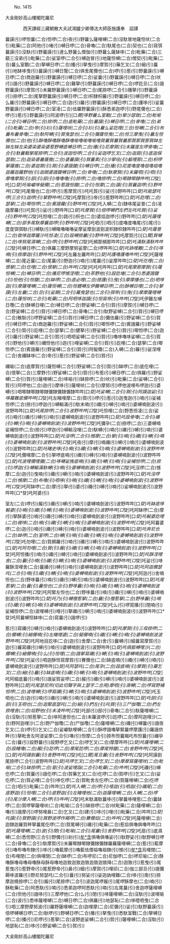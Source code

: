 ﻿　　No. 1415

大金剛妙高山樓閣陀羅尼

　　　　西天譯經三藏朝散大夫試鴻臚少卿傳法大師臣施護奉　詔譯


曩謨(引)啰怛曩(二合)怛啰(二合)夜(引)野曩么薩哩嚩(二合)沒馱冒地薩怛吠(二合引)毗藥(二合)阿他(引)堵(引)嚩日啰(二合)骨嚕(二合)馱尾也(二合)契也(二合)寫弭曩謨(引)沒馱(引)野曩謨(引)達么野曩么僧伽(引)野曩么薩缽哆(二合)毗藥(二合)三藐三沒弟(引)毗藥(二合)娑室啰(二合引)嚩迦冒(引)地薩怛嚩(二合)僧契(引)毗藥(二合)曩么室戰(二合)拏嚩日啰(二合)播(引)拏曳(引)摩賀(引)藥乞叉(二合)細(引)曩(引)地缽哆曳(引)曩謨(引)嚩日覽(二合)俱舍尾儞也(二合)啰(引)惹(引)野曩謨(引)嚩日啰(二合)商迦羅(引)野曩謨(引)嚩日啰(二合)娑曩(引)野曩謨(引)嚩日啰(二合)吠(引)誐(引)野曩謨(引)嚩日啰(二合)難拏(引)野曩謨(引)嚩日啰(二合)啰訖旦(二合)誐野曩謨(引)摩賀(引)未羅野曩謨(引)嚩日啰(二合)尾捺啰(二合引)播拏(引)野曩謨(引)捺啰(二合)尾拏野曩謨(引)嚩日啰(二合)枳隸枳羅(引)野曩謨(引)嚩日啰(二合)么羅(引)野曩謨(引)嚩日啰(二合)迦(引)羅(引)野曩謨(引)嚩日啰(二合)護哆(引)娑曩野曩謨(引)嚩日啰(二合)室凌(二合)佉羅野曩謨(引)酥悉弟迦啰(引)野尾儞也(二合)啰(引)惹(引)野曩謨(引)阿波啰(引)[口*爾]哆野曩么室戰(二合)拏沙瑟致(二合)毗喻(二合引)嚩日啰(二合)捺啰(二合)底毗藥(二合)曩謨(引)嚩日啰(二合)骨嚕(二合)弟(引)毗藥(二合)帝(引)衫(引)薩哩吠(二合引)衫(引)曩么娑訖哩(三合)怛嚩(二合引)布曩布曩骨嚕(二合)馱阿嚩(引)賀曳瑟也(二合引)彌薩怛曳(二合)怛三摩曳(引)曩左怛儞也(二合)他(引)酥嚕酥嚕酥嚕酥嚕喻嚕喻嚕喻嚕賀曩賀曩賀曩那賀那賀那賀缽左缽左缽左染婆染婆染婆惹野嚩底嚩日啰(二合)播(引)尼摩賀(引)末羅度左啰骨嚕(二合引)馱曩戰拏尾捺啰(二合引)波迦怛啰(二合引)娑迦啰乞叉(二合)迦扇(引)底迦保瑟致(二合)迦染婆曩薩擔(二合)婆曩謨(引)賀曩素(引)沙拏佉(引)軀哩那(二合)枳啰拏薩擔(二合)婆迦賀(引)賀(引)婆誐鑁(引)嚩日啰(二合)播(引)尼度嚕度嚕祖嚕祖嚕迦羅迦羅野他(引)迦朗婆誐鑁嚩日啰(二合)骨嚕(二合)馱摩賀(引)末羅呬(引)呬(引)摩嚕摩賀(引)部(引)部(引)嚕嚕嚕(引)捺啰(二合)嚕捺啰(二合)唧隸唧隸吽吽[口*癹]吒[口*癹]吒喻巘哆儗儞(二合)惹誐怛鑁(二合引)怛摩(二合)謨(引)賀曩迦啰(引)野吽吽[口*癹]吒尾儞也(二合)啰(引)惹摩賀(引)吒吒賀(引)娑(引)野吽吽[口*癹]吒能瑟吒啰(三合引)迦啰(引)拏野吽吽[口*癹]吒摩賀(引)帝(引)惹野吽吽[口*癹]吒訖哩(二合)瑟拏(二合)唧怛啰(二合)賓誐羅(引)野吽吽[口*癹]吒入嚩(二合)隸哆尾娑普(二合)凌誐摩羅(引)吒賀(引)娑(引)野吽吽[口*癹]吒摩賀(引)倍啰嚩捫左捫左吒吒賀(引)娑(引)野吽吽[口*癹]吒怛哩(二合)路(引)枳也(二合)婆焰迦啰(引)野吽吽[口*癹]吒薩哩嚩(二合)部多尾馱摩曩迦啰(引)野吽吽[口*癹]吒呬(引)呬(引)度嚕度嚕尾(引)尾(引)度度弭弭馱(引)嚩馱(引)嚩睹嚕睹嚕娑摩娑摩劍波劍波枳隸枳隸吽吽[口*癹]吒薩普(二合)致哆迦摩羅沙吒怛凌(三合)設嚩捺曩(引)野吽吽[口*癹]吒摩賀(引)[口*爾]賀嚩(二合)哆努尾濕嚩(二合)啰(引)野吽吽[口*癹]吒頻那頻那吽吽[口*癹]吒滿馱滿馱吽吽[口*癹]吒嚩日啰(二合)俱羅三摩野摩努娑摩(二合)啰吽吽[口*癹]吒訥哩難(二合引)哆喃(引)捺摩迦(引)野吽吽[口*癹]吒左羅左羅吽吽[口*癹]吒護嚕護嚕吽吽[口*癹]吒薩哩嚩(二合)尾近曩(二合)尾曩(引)野迦(引)喃(引)尾曩(引)娑摩吽吽[口*癹]吒仡哩(二合)恨拏(二合)仡哩(二合)恨拏(二合)吽吽[口*癹]吒吒吒吽吽[口*癹]吒尾摩那摩賀(引)薩怛嚩(二合)嚩日啰(二合)播尼啰憾涅哩(二合)茶野他(引)設訖堵(二合引)悉婆誐鑁(引)怛他(引)怛鑁(二合)缽啰(二合)底必哩(二合)搓護(引)曳(引)摩摩播也(二合)呬哆迦(引)摩薩哩嚩(二合)薩怛嚩(二合)怛體嚩左伊難嚩日啰(二合)酥嚩日哩(二合引)拏謨(引)左曩(二合)旦(引)娑頗(二合引)羅曳瑟也(二合引)弭帝(引)曳(引)摩摩薩哩嚩(二合)薩怛吠(二合引)毗藥(二合)阿呬哆迦謨(引)怛寫帝(引)吽吽[口*癹]吒伊難左嚩日囕(二合)酥嚩日哩(二合)嚩日啰(二合)野娑嚩(二合引)賀(引)摩賀(引)嚩日啰(二合)野娑嚩(二合引)賀(引)嚩日啰(二合)骨嚕(二合引)馱野娑嚩(二合引)賀(引)嚩日啰(二合)散馱(引)啰野娑嚩(二合引)賀(引)嚩日啰(二合)彌佉羅(引)野娑嚩(二合引)賀(引)嚩日啰(二合)商迦羅(引)野娑嚩(二合引)賀(引)唧怛啰(二合)賓誐羅(引)野娑嚩(二合引)賀(引)訖哩(二合)瑟拏(二合)健拏(引)野娑嚩(二合引)賀(引)唧怛啰(二合)迦(引)羅(引)野娑嚩(二合引)賀(引)呬呬娑嚩(二合引)賀(引)嚕哆嚕哆娑嚩(二合引)賀(引)野他(引)嚩(引)禰怛他(引)迦(引)哩娑嚩(二合引)賀(引)訖哩(二合)瑟拏(二合)唧怛啰(二合)賓誐羅(引)野娑嚩(二合引)賀(引)阿儗儞(二合)入嚩(二合)羅(引)娑涅哩(二合)舍禰缽哆(二合)帝(引)惹(引)野娑嚩(二合引)賀(引)

禰喻(二合)底摩賀(引)薩怛嚩(二合引)野娑嚩(二合引)賀(引)缽啰(二合)底仡哩(二合)恨拏(二合)三摩野(引)野娑嚩(二合引)賀(引)布惹(引)嚩日啰(二合)俱羅(引)野娑嚩(二合引)賀(引)薩哩嚩(二合)哆喻(引)缽捺啰(二合)吠(引)毗藥(二合)娑嚩(二合引)賀(引)阿啰他(二合)迦(引)摩哆(引)薩哩吠(二合引)摩努(引)啰他波哩布啰迦(引)婆嚩(引)呬唧隸唧隸唧隸彌隸彌隸彌隸吽吽[口*癹]吒娑嚩(二合引)賀(引)阿謨迦娑(引)哆羅難底儞吽吽[口*癹]吒左睹哩摩(二合)賀(引)啰(引)惹(引)迦曳迦(引)喃(引)娑補怛啰(二合)捺(引)啰迦(引)嚩輸滿(引)馱末喃(引)禰(引)嚩(引)喃(引)婆嚩喃劍波(引)波野吽吽[口*癹]吒尾捺啰(二合引)波野吽吽[口*癹]吒怛哩(二合)野悉怛凌(三合)娑(引)喃(引)禰(引)嚩(引)喃(引)婆嚩喃劍波(引)波野吽吽[口*癹]吒設骨嚕(二合引)禰(引)嚩(引)喃(引)婆嚩喃劍波(引)波野吽吽[口*癹]吒彌孕(二合)捺啰(二合)三婆嚩喃娑補怛啰(二合)捺(引)啰迦(引)嚩輸沒哩(二合)馱嚩(引)喃(引)禰(引)嚩(引)喃(引)婆嚩喃劍波(引)波野吽吽[口*癹]吒沒啰(二合引)憾摩(二合)拏(引)喃(引)禰(引)嚩(引)喃(引)婆嚩喃劍波(引)波野吽吽[口*癹]吒夜(引)摩(引)喃禰(引)嚩(引)喃(引)婆嚩喃劍波(引)波野吽吽[口*癹]吒睹史哆(引)喃(引)禰(引)嚩(引)喃(引)婆嚩喃劍波(引)波野吽吽[口*癹]吒儞哩摩(二合引)拏啰底喃(引)禰(引)嚩(引)喃(引)婆嚩喃劍波(引)波野吽吽[口*癹]吒波哩儞哩彌(二合)哆嚩娑挽底喃(引)禰(引)嚩(引)喃(引)娑補怛啰(二合)捺(引)啰迦(引)嚩輸滿馱嚩(引)喃(引)婆嚩喃劍波(引)波野吽吽[口*癹]吒沒啰(二合)憾摩(二合)迦(引)曳喃(引)禰(引)嚩(引)喃(引)婆嚩喃劍波(引)波野吽吽[口*癹]吒沒啰(二合)憾摩(二合)布嚕(引)呬哆(引)喃(引)禰(引)嚩(引)喃(引)婆嚩喃劍波(引)波野吽吽[口*癹]吒阿缽啰(二合)摩(引)拏(引)婆(引)禰(引)嚩(引)喃(引)娑嚩喃劍波(引)波野吽吽[口*癹]吒阿婆(引)

室左(二合)啰(引)赧(引)禰(引)嚩(引)喃(引)婆嚩喃劍波(引)波野吽吽[口*癹]吒缽底哆輸婆(引)喃(引)禰(引)嚩(引)喃(引)婆嚩喃劍波(引)波野吽吽[口*癹]吒阿缽啰(二合)摩(引)拏酥婆(引)喃(引)禰(引)嚩(引)喃(引)婆嚩喃劍波(引)波野吽吽[口*癹]吒輸婆訖哩(二合)槎哆(二合)喃(引)禰(引)嚩(引)喃(引)婆嚩喃劍波(引)波野吽吽[口*癹]吒阿曩婆啰(二合)迦(引)喃(引)禰(引)嚩(引)喃(引)婆嚩喃劍波(引)波野吽吽[口*癹]吒奔尼也(二合)缽啰(二合)室啰(二合)嚩(引)喃(引)禰(引)嚩(引)喃(引)婆嚩喃劍波(引)波野吽吽[口*癹]吒勿哩(二合)賀頗羅(引)喃(引)禰(引)嚩(引)喃(引)婆嚩喃劍波(引)波野吽吽[口*癹]吒阿勿哩(二合)賀(引)赧(引)禰(引)嚩(引)喃(引)婆嚩喃劍波(引)波野吽吽[口*癹]吒阿怛播(引)喃(引)禰(引)嚩(引)喃(引)婆嚩喃劍波(引)波野吽吽[口*癹]吒酥涅哩舍(二合)曩(引)喃(引)禰(引)嚩(引)喃(引)婆嚩喃劍波(引)波野吽吽[口*癹]吒娑(引)哆羅酥涅哩舍(二合)曩禰(引)嚩(引)喃(引)婆嚩喃劍波(引)波野吽吽[口*癹]吒阿迦儞瑟吒(二合引)喃(引)禰(引)嚩(引)喃(引)婆嚩喃劍波(引)波野吽吽[口*癹]吒阿迦(引)舍喃怛也(二合)野哆曩(引)喃(引)禰(引)嚩(引)喃(引)婆嚩喃劍波(引)波野吽吽[口*癹]吒尾惹拏(二合)曩(引)曩怛也(二合引)野哆曩(引)喃(引)禰(引)嚩(引)喃(引)婆嚩喃劍波(引)波野吽吽[口*癹]吒阿緊左怛也(二合)野哆曩(引)喃(引)禰(引)嚩(引)喃(引)婆嚩喃劍波(引)波野吽吽[口*癹]吒乃(引)嚩僧惹拏(二合)曩(引)僧惹拏(二合)野哆曩(引)喃(引)禰(引)嚩(引)喃(引)婆嚩喃劍波(引)波野吽吽[口*癹]吒么(引)啰寫播(引)閉喃(引)娑補怛啰(二合)波哩嚩(引)哩(引)拏禰(引)嚩(引)喃(引)婆嚩喃劍波(引)波野吽吽[口*癹]吒阿曩嚩怛缽哆(二合)寫曩(引)誐啰(引)

惹(引)寫禰(引)嚩(引)喃(引)婆嚩喃劍波(引)波野吽吽[口*癹]吒摩賀(引)三母捺啰(二合)儞嚩(引)細儞喃(引)左睹哩婆(二合)儗儞喃(引)禰(引)嚩(引)喃(引)婆嚩喃劍波波野吽吽[口*癹]吒阿地目訖哆(二合)迦(引)舍摩(二合)舍(引)曩嚩(引)細曩寫摩賀(引)迦(引)羅寫禰(引)嚩(引)喃(引)婆嚩喃劍波(引)波野吽吽[口*癹]吒俱胝嚩哩沙(二合)儞嚩(引)細儞喃(引)么(引)怛哩(二合)誐拏寫禰(引)嚩(引)喃(引)婆嚩喃劍波(引)波野吽吽[口*癹]吒娑(引)呬迦酥怛寫摩賀(引)賽儞也(二合)缽底喃(引)禰(引)嚩(引)喃(引)婆嚩喃劍波(引)波野吽吽[口*癹]吒阿瑟吒(二合)尾孕(二合)設底喃(引)摩賀(引)藥乞叉(二合)細(引)曩(引)缽底喃(引)禰(引)嚩(引)喃(引)婆嚩喃劍波(引)波野吽吽[口*癹]吒阿細底曩(引)喃(引)誐娑賀娑啰(二合)赧(引)禰(引)嚩(引)喃(引)婆嚩喃劍波(引)波野吽吽[口*癹]吒尾瑟尼所(切此切聲字與上瑟字二合用)摩呬(引)濕嚩(二合)啰寫野補怛啰(二合)波哩嚩(引)啰寫禰(引)嚩(引)喃(引)婆嚩喃劍波(引)波野吽吽[口*癹]吒玉呬也(二合)迦(引)喃(引)禰(引)嚩(引)喃(引)婆嚩喃劍波(引)波野吽吽[口*癹]吒部(引)部(引)玉呬也(二合)迦緊底瑟吒(二合)細(引)捫左(引)吒賀(引)三尸伽囕(二合)捫左捺哩舍(二合)焰野他(引)末凌吽吽[口*癹]吒部(引)部(引)骨嚕(二合引)馱薩哩嚩(二合)沒馱(引)努惹拏(二合)哆阿進怛也(二合)末羅波啰(引)訖啰(二合)摩阿迦哩沙(二合)野阿迦哩沙(二合)野尸伽囕(二合)尸伽囕(二合)薩哩嚩(二合)禰(引)嚩曩(引)誐夜乞叉(二合)啰(引)乞叉(二合)娑巘馱哩嚩(二合引)酥啰誐嚕拏緊曩啰摩護(引)羅誐供畔(引)拏毗舍左阿波娑摩(二合引)嚕(引)怛摩(二合引)捺布怛曩羯吒布怛曩(引)禰孕(二合)曩(引)設野曩(引)設野啰乞叉(二合)啰乞叉(二合)摩摩吽吽[口*癹]吒薩哩嚩(二合)設睹嚕(二合)赧(引)訖啰(二合)摩尾訖啰(二合)摩尾特鑁(二合)舍野吽吽[口*癹]吒[口*癹]吒阿謨劍曩(引)舍野吽吽[口*癹]吒[口*爾]尾旦曩(引)舍野吽吽[口*癹]吒阿謨劍尾捺啰(二合引)波野吽吽[口*癹]吒啰乞叉(二合)啰乞叉(二合)摩摩寫薩哩吠(二合)毗喻(二合引)缽捺啰(二合)冒(引)波娑哩詣(二合引)毗藥(二合)吽吽[口*癹]吒禰(引)嚩仡啰(二合)賀曩(引)誐仡啰(二合)賀藥乞叉(二合)仡啰(二合)賀啰(引)乞叉(二合)娑仡啰(二合)賀必哩(二合引)哆仡啰(二合)賀毗舍左仡啰(二合)賀薩哩嚩(二合)仡啰(二合)呬(引)毗藥(二合)吽吽[口*癹]吒入嚩(二合)啰(引)噎迦(引)呬迦(引)禰尾(二合)底野迦(引)怛哩(二合引)底野迦(引)左睹哩他(二合)迦薩哩嚩(二合)入嚩(二合)啰(引)尾沙摩入嚩(二合)啰(引)吽吽[口*癹]吒末馱滿馱曩哆(引)拏曩哆哩惹(二合)曩缽啰(二合)賀啰拏薩哩吠(二合)毗喻(二合引)缽捺啰(二合)吠毗藥(二合)薩哩嚩(二合)嚕(引)誐摩(引)啰努哩鼻(二合)乞叉(二合)建(引)哆(引)哩(引)毗藥(二合)吽吽[口*癹]吒謨(引)賀野謨(引)賀野波啰作羯啰(二合)賽儞焰(二合)吽吽[口*癹]吒薩哩嚩(二合)迦隸迦羅賀畔拏曩尾仡啰(二合)賀尾嚩(引)禰(引)毗藥(二合)惹焰俱嚕俱嚕吽吽[口*癹]吒薩哩嚩(二合)波(引)閉(引)毗喻(二合引)尾曩(引)舍野吽吽[口*癹]吒扇(引)底濕嚩(二合)悉怛野(三合引)野儞(引)剎(引)[牟*含](切身)俱嚕俱嚕娑(引)馱野娑(引)馱野嚩日啰(二合)骨嚕(二合引)馱摩賀(引)末羅唧隸唧隸彌隸彌隸羅羅薩哩嚩(二合)惹(引)藍摩(引)嚕布嚕布隸(引)哆(引)嚕藍摩(引)嚕藍佉僧祖嚕祖隸(引)憾(引)[牟*含](引)烏哩閉(二合)布哩閉(二合)俱哩閉(二合)缽啰(二合)布啰尼(二合)尼伽啰(二合)啰尼喻(二合)酥嚕酥嚕母嚕母嚕酥母酥母嚕地迦致迦致迦致迦致迦致降(二合)迦致(引)惹曳(引)尾惹曳(引)惹野帝(引)尾惹野帝(引)鼻(引)細(引)摩賀(引)哩祁(二合)伽三部旦(引)誐彌耨哆波羅(引)野尼努瑟吒(二合引)曩(引)努娑(引)娑迦訥哩難(二合)哆(引)南(引)捺摩迦橈捺啰(二合引)赧(引)尾捺啰(二合引)波迦尾啰赧(引)尾啰酥摩也(二合)喃(引)酥毗藥(二合)阿悉馱(引)喃(引)悉弟迦啰阿悉馱(引)喃(引)左尾曩(引)舍迦啰薩哩嚩(二合)怛他(引)誐哆(引)三摩啰他(二合)么(引)閉(引)哆薩哩嚩(二合)沒馱(引)波哩喻(二合)波(引)悉哆薩哩嚩(二合)嚩日啰(二合)俱羅(引)地瑟恥(二合)哆曀呬曳(二合引)呬三摩野摩努波(引)羅野薩哩嚩(二合)迦哩摩(二合)尼彌(引)娑(引)馱野曩謨(引)倍啰嚩嚩日啰(二合)馱啰(引)野嚩日啰(二合)播(引)拏曳(引)悉馱室戰(二合)拏嚩日啰(二合)播(引)尼啰(引)惹拏(二合)波野底娑嚩(二合引)賀(引)薩哩嚩(二合)沒馱(引)地瑟恥(二合)哆(引)野娑嚩(二合引)賀(引)

大金剛妙高山樓閣陀羅尼
